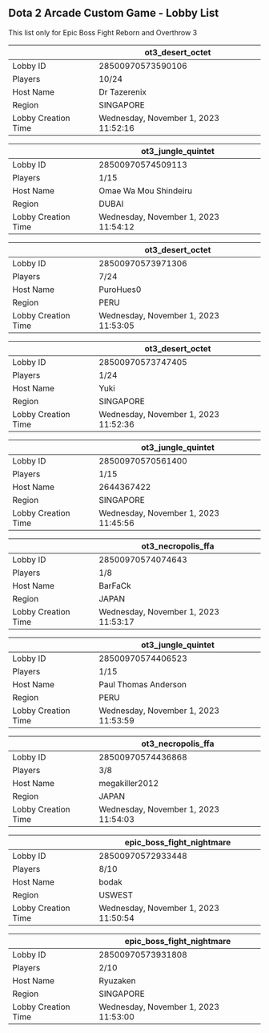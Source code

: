 ## Dota 2 Arcade Custom Game - Lobby List

This list only for Epic Boss Fight Reborn and Overthrow 3

|  | ot3_desert_octet |
| ------ | ------ |
| Lobby ID | 28500970573590106 |
| Players | 10/24 |
| Host Name | Dr Tazerenix |
| Region | SINGAPORE |
| Lobby Creation Time | Wednesday, November 1, 2023 11:52:16 |


|  | ot3_jungle_quintet |
| ------ | ------ |
| Lobby ID | 28500970574509113 |
| Players | 1/15 |
| Host Name | Omae Wa Mou Shindeiru |
| Region | DUBAI |
| Lobby Creation Time | Wednesday, November 1, 2023 11:54:12 |


|  | ot3_desert_octet |
| ------ | ------ |
| Lobby ID | 28500970573971306 |
| Players | 7/24 |
| Host Name | PuroHues0 |
| Region | PERU |
| Lobby Creation Time | Wednesday, November 1, 2023 11:53:05 |


|  | ot3_desert_octet |
| ------ | ------ |
| Lobby ID | 28500970573747405 |
| Players | 1/24 |
| Host Name | Yuki |
| Region | SINGAPORE |
| Lobby Creation Time | Wednesday, November 1, 2023 11:52:36 |


|  | ot3_jungle_quintet |
| ------ | ------ |
| Lobby ID | 28500970570561400 |
| Players | 1/15 |
| Host Name | 2644367422 |
| Region | SINGAPORE |
| Lobby Creation Time | Wednesday, November 1, 2023 11:45:56 |


|  | ot3_necropolis_ffa |
| ------ | ------ |
| Lobby ID | 28500970574074643 |
| Players | 1/8 |
| Host Name | BarFaCk |
| Region | JAPAN |
| Lobby Creation Time | Wednesday, November 1, 2023 11:53:17 |


|  | ot3_jungle_quintet |
| ------ | ------ |
| Lobby ID | 28500970574406523 |
| Players | 1/15 |
| Host Name | Paul Thomas Anderson |
| Region | PERU |
| Lobby Creation Time | Wednesday, November 1, 2023 11:53:59 |


|  | ot3_necropolis_ffa |
| ------ | ------ |
| Lobby ID | 28500970574436868 |
| Players | 3/8 |
| Host Name | megakiller2012 |
| Region | JAPAN |
| Lobby Creation Time | Wednesday, November 1, 2023 11:54:03 |


|  | epic_boss_fight_nightmare |
| ------ | ------ |
| Lobby ID | 28500970572933448 |
| Players | 8/10 |
| Host Name | bodak |
| Region | USWEST |
| Lobby Creation Time | Wednesday, November 1, 2023 11:50:54 |


|  | epic_boss_fight_nightmare |
| ------ | ------ |
| Lobby ID | 28500970573931808 |
| Players | 2/10 |
| Host Name | Ryuzaken |
| Region | SINGAPORE |
| Lobby Creation Time | Wednesday, November 1, 2023 11:53:00 |


